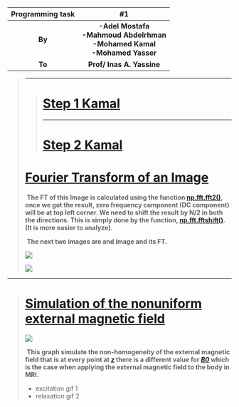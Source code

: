 

| Programming task |                              #1                              |
| :--------------: | :----------------------------------------------------------: |
|      **By**      | **-Adel Mostafa**<br /> **-Mahmoud Abdelrhman**<br /> **-Mohamed Kamal**<br /> **-Mohamed Yasser** |
|      **To**      |                  **Prof/ Inas A. Yassine**                   |

> 
>
> ------
>
> > # [Step 1 Kamal]()
> >
> > 
> >
> > 
> >
> > 
> >
> > 
> >
> > ------
> >
> > # [Step 2 Kamal]()
> >
> > 
> >
> > 
>
> 
>
> 
>
> 
>
> 
>
> 
>
> 
>
> 
>
> 
>
> 
>
> 
>
> 
>
> 
>
> 
>
> 
>
> 
>
> # [Fourier Transform of an Image]()
>
> ​		**The FT of this Image is calculated using the function [np.fft.fft2()](), once we got the result, zero frequency component (DC component) will be at top left corner. We need to shift the result by N/2 in both the directions. This is simply done by the function, [np.fft.fftshift()](). (It is more easier to analyze).** 
>
> ​		**The next two images are and image and its FT.**
>
> ![](C:\Users\kcsstore.com\Desktop\mri\cairo.jpg)															
>
> ![](C:\Users\kcsstore.com\Desktop\mri\FT_of_the_image.png)

------

> # [Simulation of the nonuniform external magnetic field]()
>
> ![](C:\Users\kcsstore.com\Desktop\mri\nonuniform_B.png)
>
> ​		**This graph simulate the non-homogeneity of the external magnetic field that is at every point at *[z]()* there is  a different value for *[B0]()* which is the case when applying the external magnetic field to the body in MRI.**
>
> - excitation gif 1
> - relaxation gif 2
>
> 

> 